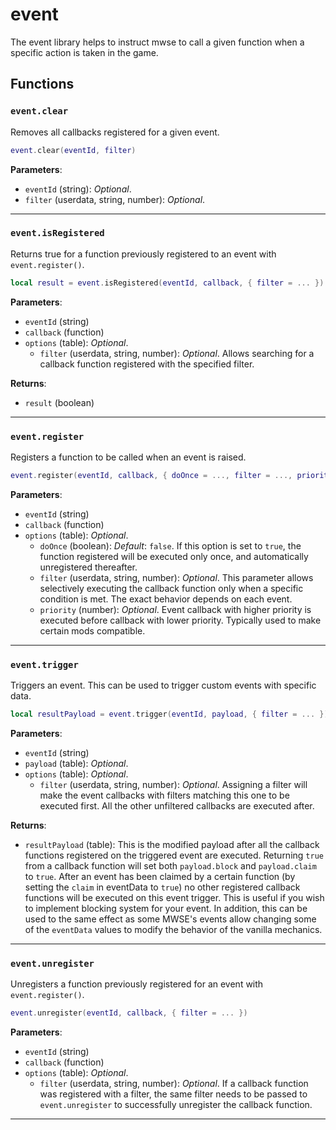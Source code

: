 <!---
	This file is autogenerated. Do not edit this file manually. Your changes will be ignored.
	More information: https://github.com/MWSE/MWSE/tree/master/docs
-->

# event

The event library helps to instruct mwse to call a given function when a specific action is taken in the game.

## Functions

### `event.clear`

Removes all callbacks registered for a given event.

```lua
event.clear(eventId, filter)
```

**Parameters**:

* `eventId` (string): *Optional*.
* `filter` (userdata, string, number): *Optional*.

***

### `event.isRegistered`

Returns true for a function previously registered to an event with `event.register()`.

```lua
local result = event.isRegistered(eventId, callback, { filter = ... })
```

**Parameters**:

* `eventId` (string)
* `callback` (function)
* `options` (table): *Optional*.
	* `filter` (userdata, string, number): *Optional*. Allows searching for a callback function registered with the specified filter.

**Returns**:

* `result` (boolean)

***

### `event.register`

Registers a function to be called when an event is raised.

```lua
event.register(eventId, callback, { doOnce = ..., filter = ..., priority = ... })
```

**Parameters**:

* `eventId` (string)
* `callback` (function)
* `options` (table): *Optional*.
	* `doOnce` (boolean): *Default*: `false`. If this option is set to `true`, the function registered will be executed only once, and automatically unregistered thereafter.
	* `filter` (userdata, string, number): *Optional*. This parameter allows selectively executing the callback function only when a specific condition is met. The exact behavior depends on each event.
	* `priority` (number): *Optional*. Event callback with higher priority is executed before callback with lower priority. Typically used to make certain mods compatible.

***

### `event.trigger`

Triggers an event. This can be used to trigger custom events with specific data.

```lua
local resultPayload = event.trigger(eventId, payload, { filter = ... })
```

**Parameters**:

* `eventId` (string)
* `payload` (table): *Optional*.
* `options` (table): *Optional*.
	* `filter` (userdata, string, number): *Optional*. Assigning a filter will make the event callbacks with filters matching this one to be executed first. All the other unfiltered callbacks are executed after.

**Returns**:

* `resultPayload` (table): This is the modified payload after all the callback functions registered on the triggered event are executed. Returning `true` from a callback function will set both `payload.block` and `payload.claim` to `true`. After an event has been claimed by a certain function (by setting the `claim` in eventData to `true`) no other registered callback functions will be executed on this event trigger. This is useful if you wish to implement blocking system for your event. In addition, this can be used to the same effect as some MWSE's events allow changing some of the `eventData` values to modify the behavior of the vanilla mechanics.

***

### `event.unregister`

Unregisters a function previously registered for an event with `event.register()`.

```lua
event.unregister(eventId, callback, { filter = ... })
```

**Parameters**:

* `eventId` (string)
* `callback` (function)
* `options` (table): *Optional*.
	* `filter` (userdata, string, number): *Optional*. If a callback function was registered with a filter, the same filter needs to be passed to `event.unregister` to successfully unregister the callback function.

***

